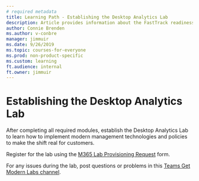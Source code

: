 ```yaml
---
# required metadata 
title: Learning Path - Establishing the Desktop Analytics Lab
description: Article provides information about the FastTrack readiness education curriculum.
author: Connie Brenden
ms.author: v-conbre
manager: jimmuir
ms.date: 9/26/2019
ms.topic: courses-for-everyone
ms.prod: non-product-specific
ms.custom: learning
ft.audience: internal
ft.owner: jimmuir
---
```


# Establishing the Desktop Analytics Lab

After completing all required modules, establish the Desktop Analytics Lab to learn how to implement modern management technologies and policies to make the shift real for customers.

Register for the lab using the [M365 Lab Provisioning Request](https://aka.ms/ftlabrequest) form.

For any issues during the lab, post questions or problems in this [Teams Get Modern Labs channel](https://teams.microsoft.com/l/channel/19%3a1d48abf550314d65b5c4a87b03fafa21%40thread.skype/Labs?groupId=f6a272bd-f6ad-4573-8993-3e3a224b9225&tenantId=72f988bf-86f1-41af-91ab-2d7cd011db47).
